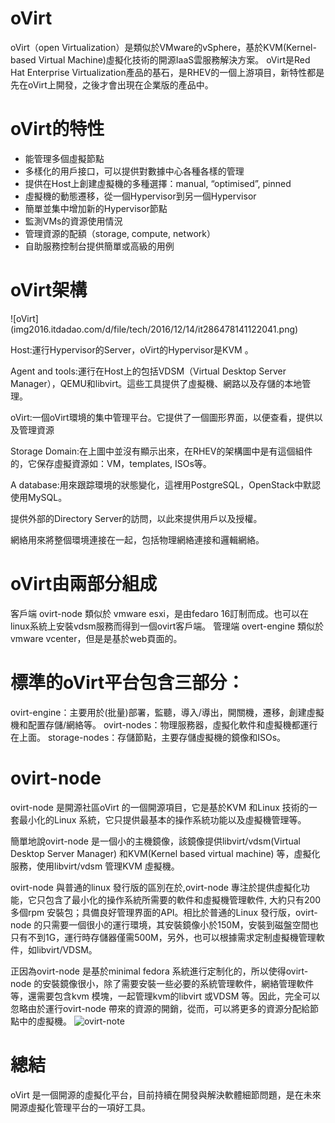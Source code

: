 # oVirt
oVirt（open Virtualization）是類似於VMware的vSphere，基於KVM(Kernel-based Virtual Machine)虛擬化技術的開源IaaS雲服務解決方案。
oVirt是Red Hat Enterprise Virtualization產品的基石，是RHEV的一個上游項目，新特性都是先在oVirt上開發，之後才會出現在企業版的產品中。

# oVirt的特性
- 能管理多個虛擬節點
- 多樣化的用戶接口，可以提供對數據中心各種各樣的管理
- 提供在Host上創建虛擬機的多種選擇：manual, “optimised”, pinned 
- 虛擬機的動態遷移，從一個Hypervisor到另一個Hypervisor 
- 簡單並集中增加新的Hypervisor節點
- 監測VMs的資源使用情況
- 管理資源的配額（storage, compute, network）
- 自助服務控制台提供簡單或高級的用例

# oVirt架構
![oVirt] (img2016.itdadao.com/d/file/tech/2016/12/14/it286478141122041.png)

Host:運行Hypervisor的Server，oVirt的Hypervisor是KVM 。

Agent and tools:運行在Host上的包括VDSM（Virtual Desktop Server Manager），QEMU和libvirt。這些工具提供了虛擬機、網路以及存儲的本地管理。

oVirt:一個oVirt環境的集中管理平台。它提供了一個圖形界面，以便查看，提供以及管理資源

Storage Domain:在上圖中並沒有顯示出來，在RHEV的架構圖中是有這個組件的，它保存虛擬資源如：VM，templates, ISOs等。

A database:用來跟踪環境的狀態變化，這裡用PostgreSQL，OpenStack中默認使用MySQL。

提供外部的Directory Server的訪問，以此來提供用戶以及授權。

網絡用來將整個環境連接在一起，包括物理網絡連接和邏輯網絡。


# oVirt由兩部分組成
客戶端 ovirt-node 類似於 vmware esxi，是由fedaro 16訂制而成。也可以在linux系統上安裝vdsm服務而得到一個ovirt客戶端。
管理端 overt-engine 類似於 vmware vcenter，但是是基於web頁面的。

# 標準的oVirt平台包含三部分：

ovirt-engine：主要用於(批量)部署，監聽，導入/導出，開關機，遷移，創建虛擬機和配置存儲/網絡等。
ovirt-nodes：物理服務器，虛擬化軟件和虛擬機都運行在上面。
storage-nodes：存儲節點，主要存儲虛擬機的鏡像和ISOs。

# ovirt-node 
ovirt-node 是開源社區oVirt 的一個開源項目，它是基於KVM 和Linux 技術的一套最小化的Linux 系統，它只提供最基本的操作系統功能以及虛擬機管理等。

簡單地說ovirt-node 是一個小的主機鏡像，該鏡像提供libvirt/vdsm(Virtual Desktop Server Manager) 和KVM(Kernel based virtual machine) 等，虛擬化服務，使用libvirt/vdsm 管理KVM 虛擬機。

ovirt-node 與普通的linux 發行版的區別在於,ovirt-node 專注於提供虛擬化功能，它只包含了最小化的操作系統所需要的軟件和虛擬機管理軟件, 大約只有200 多個rpm 安裝包；具備良好管理界面的API。相比於普通的Linux 發行版，ovirt-node 的只需要一個很小的運行環境，其安裝鏡像小於150M，安裝到磁盤空間也只有不到1G，運行時存儲器僅需500M，另外，也可以根據需求定制虛擬機管理軟件，如libvirt/VDSM。

正因為ovirt-node 是基於minimal fedora 系統進行定制化的，所以使得ovirt-node 的安裝鏡像很小，除了需要安裝一些必要的系統管理軟件，網絡管理軟件等，還需要包含kvm 模塊，一起管理kvm的libvirt 或VDSM 等。因此，完全可以忽略由於運行ovirt-node 帶來的資源的開銷，從而，可以將更多的資源分配給節點中的虛擬機。
![ovirt-note](http://www.ibm.com/developerworks/cn/linux/l-cn-ovirt/image001.jpg)


# 總結
oVirt 是一個開源的虛擬化平台，目前持續在開發與解決軟體細節問題，是在未來開源虛擬化管理平台的一項好工具。
